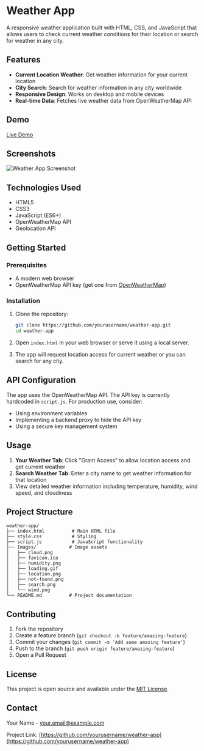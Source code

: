 # Weather App

A responsive weather application built with HTML, CSS, and JavaScript that allows users to check current weather conditions for their location or search for weather in any city.

## Features

- **Current Location Weather**: Get weather information for your current location
- **City Search**: Search for weather information in any city worldwide
- **Responsive Design**: Works on desktop and mobile devices
- **Real-time Data**: Fetches live weather data from OpenWeatherMap API

## Demo

[Live Demo](https://your-weather-app-url.vercel.app) <!-- Update this with your actual Vercel URL -->

## Screenshots

![Weather App Screenshot](./Images/screenshot.png) <!-- Add a screenshot of your app -->

## Technologies Used

- HTML5
- CSS3
- JavaScript (ES6+)
- OpenWeatherMap API
- Geolocation API

## Getting Started

### Prerequisites

- A modern web browser
- OpenWeatherMap API key (get one from [OpenWeatherMap](https://openweathermap.org/api))

### Installation

1. Clone the repository:
   ```bash
   git clone https://github.com/yourusername/weather-app.git
   cd weather-app
   ```

2. Open `index.html` in your web browser or serve it using a local server.

3. The app will request location access for current weather or you can search for any city.

## API Configuration

The app uses the OpenWeatherMap API. The API key is currently hardcoded in `script.js`. For production use, consider:

- Using environment variables
- Implementing a backend proxy to hide the API key
- Using a secure key management system

## Usage

1. **Your Weather Tab**: Click "Grant Access" to allow location access and get current weather
2. **Search Weather Tab**: Enter a city name to get weather information for that location
3. View detailed weather information including temperature, humidity, wind speed, and cloudiness

## Project Structure

```
weather-app/
├── index.html          # Main HTML file
├── style.css           # Styling
├── script.js           # JavaScript functionality
├── Images/            # Image assets
│   ├── cloud.png
│   ├── favicon.ico
│   ├── humidity.png
│   ├── loading.gif
│   ├── location.png
│   ├── not-found.png
│   ├── search.png
│   └── wind.png
└── README.md          # Project documentation
```

## Contributing

1. Fork the repository
2. Create a feature branch (`git checkout -b feature/amazing-feature`)
3. Commit your changes (`git commit -m 'Add some amazing feature'`)
4. Push to the branch (`git push origin feature/amazing-feature`)
5. Open a Pull Request

## License

This project is open source and available under the [MIT License](LICENSE).

## Contact

Your Name - your.email@example.com

Project Link: [https://github.com/yourusername/weather-app](https://github.com/yourusername/weather-app)
